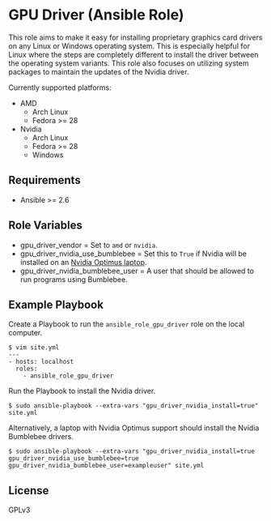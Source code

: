 # GPU Driver (Ansible Role)

This role aims to make it easy for installing proprietary graphics card drivers on any Linux or Windows operating system. This is especially helpful for Linux where the steps are completely different to install the driver between the operating system variants. This role also focuses on utilizing system packages to maintain the updates of the Nvidia driver.

Currently supported platforms:

* AMD
    * Arch Linux
    * Fedora >= 28
* Nvidia
    * Arch Linux
    * Fedora >= 28
    * Windows

## Requirements

* Ansible >= 2.6

## Role Variables

* gpu_driver_vendor = Set to `amd` or `nvidia`.
* gpu_driver_nvidia_use_bumblebee = Set this to `True` if Nvidia will be installed on an [Nvidia Optimus laptop](https://www.geforce.com/hardware/technology/optimus/supported-gpus).
* gpu_driver_nvidia_bumblebee_user = A user that should be allowed to run programs using Bumblebee.

## Example Playbook

Create a Playbook to run the `ansible_role_gpu_driver` role on the local computer.

```
$ vim site.yml
---
- hosts: localhost
  roles:
    - ansible_role_gpu_driver
```

Run the Playbook to install the Nvidia driver.

```
$ sudo ansible-playbook --extra-vars "gpu_driver_nvidia_install=true" site.yml
```

Alternatively, a laptop with Nvidia Optimus support should install the Nvidia Bumblebee drivers.

```
$ sudo ansible-playbook --extra-vars "gpu_driver_nvidia_install=true gpu_driver_nvidia_use_bumblebee=true gpu_driver_nvidia_bumblebee_user=exampleuser" site.yml
```

## License

GPLv3
